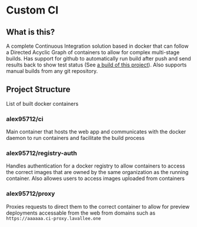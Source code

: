 # Custom CI

## What is this?

A complete Continuous Integration solution based in docker that can follow a Directed Acyclic Graph of containers to allow for complex multi-stage builds. Has support for github to automatically run build after push and send results back to show test status (See [a build of this project](https://github.com/lavalleeale/ContinuousIntegration/runs/22526913395)). Also supports manual builds from any git repository.

## Project Structure

List of built docker containers

### alex95712/ci

Main container that hosts the web app and communicates with the docker daemon to run containers and facilitate the build process

### alex95712/registry-auth

Handles authentication for a docker registry to allow containers to access the correct images that are owned by the same organization as the running container. Also allowes users to access images uploaded from containers

### alex95712/proxy

Proxies requests to direct them to the correct container to allow for preview deployments accessable from the web from domains such as `https://aaaaaa.ci-proxy.lavallee.one`

